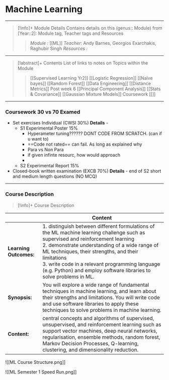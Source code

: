 # Machine Learning 
---
> [!info]+ Module Details
> Contains details on this (genus:: Module) from [Year::2]: Module tag, Teacher tags and Resources 
> > *Module :* [[ML]]
> > *Teacher*: Andy Barnes, Georgios Exarchakis, Raghubir Singh
> > *Resources :*

---
> [!abstract]+ Contents
> List of links to notes on Topics within the Module
> 
> > [[Supervised Learning Yr2]]
> > [[Logistic Regression]]
> > [[Naïve bayes]]
> > [[Random Forest]] 
> > [[Data Engineering]]
> > [[Distance Metrics]]
> > Post week 6
> > [[Principal Component Analysis]]
> > [[Stats & Covariance]]
> > [[Gaussian Mixture Models]]
> Coursework
> > [[]]
> 


---
### Coursework 30 vs 70 Examed
- Set exercises Individual (CWSI 30%)
	**Details** -  
	- S1 Experimental Poster 15%
		- Hyperameter tuning?????? 
		  DONT CODE FROM SCRATCH. (can if u want to) 
		- ==Code not rated== can fail. As long as explained why 
		- Para vs Non Para 
		- if given infinte resourc, how would approach
		- 
	- S2 Experimental Report 15%
- Closed-book written examination (EXCB 70%)
	**Details** - end of S2  short and medium length questions (NO MCQ)
---
### Course Description

> [!info]+  Course Description
> 
|                        | Content                                                                                                                                                                                                                                                                                                                                                             |
| ---------------------- | ------------------------------------------------------------------------------------------------------------------------------------------------------------------------------------------------------------------------------------------------------------------------------------------------------------------------------------------------------------------- |
| **Learning Outcomes:** | 1. distinguish between different formulations of the ML machine learning challenge such as supervised and reinforcement learning<br>2. demonstrate understanding of a wide range of ML techniques, their strengths, and their limitations <br>3. write code in a relevant programming language (e.g. Python) and employ software libraries to solve problems in ML. |
| **Synopsis:**          | You will explore a wide range of fundamental techniques in machine learning, and learn about their strengths and limitations. You will write code and use software libraries to apply these techniques to solve problems in machine learning.                                                                                                                       |
| **Content:**           | central concepts and algorithms of supervised, unsupervised, and reinforcement learning such as support vector machines, deep neural networks, regularisation, ensemble methods, random forest, Markov Decision Processes, Q-learning, clustering, and dimensionality reduction.                                                                                    |

![[ML Course Structure.png]]


![[ML Semester 1 Speed Run.png]]